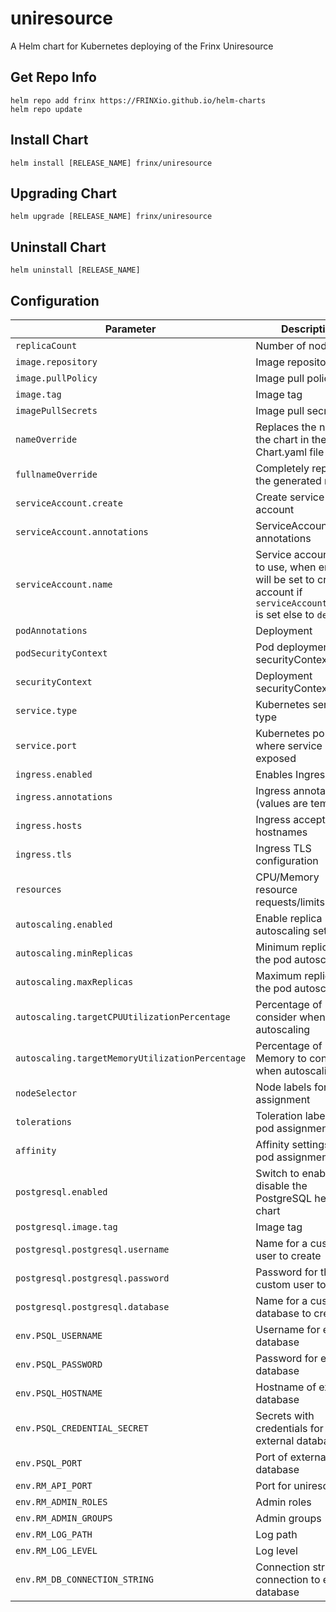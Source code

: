 # uniresource

A Helm chart for Kubernetes deploying of the Frinx Uniresource

## Get Repo Info

```console
helm repo add frinx https://FRINXio.github.io/helm-charts
helm repo update
```

## Install Chart

```console
helm install [RELEASE_NAME] frinx/uniresource
```

## Upgrading Chart

```console
helm upgrade [RELEASE_NAME] frinx/uniresource
```

## Uninstall Chart

```console
helm uninstall [RELEASE_NAME]
```

## Configuration

| Parameter | Description | Default |
|-----------|-------------|---------|
| `replicaCount` | Number of nodes | `1` |
| `image.repository` | Image repository | `frinx/resource-manager` |
| `image.pullPolicy` | Image pull policy | `IfNotPresent` |
| `image.tag` | Image tag | `""` |
| `imagePullSecrets` | Image pull secrets | `{}` |
| `nameOverride` | Replaces the name of the chart in the Chart.yaml file | `""` |
| `fullnameOverride` |  Completely replaces the generated name | `""` |
| `serviceAccount.create` | Create service account | `true` |
| `serviceAccount.annotations` | ServiceAccount annotations | `{}` |
| `serviceAccount.name` | Service account name to use, when empty will be set to created account if `serviceAccount.create` is set else to `default` | `""` |
| `podAnnotations` | Deployment | `{}` |
| `podSecurityContext` | Pod deployment securityContext | `{}` |
| `securityContext` | Deployment securityContext | `{}` |
| `service.type` | Kubernetes service type | `ClusterIP` |
| `service.port` | Kubernetes port where service is exposed | `8888` |
| `ingress.enabled` | Enables Ingress | `false` |
| `ingress.annotations` | Ingress annotations (values are templated) | `{}` |
| `ingress.hosts` | Ingress accepted hostnames  | `[]` |
| `ingress.tls` | Ingress TLS configuration | `[]` |
| `resources` | CPU/Memory resource requests/limits | `{}` |
| `autoscaling.enabled` | Enable replica autoscaling settings | `false` |
| `autoscaling.minReplicas` | Minimum replicas for the pod autoscaling | `1` |
| `autoscaling.maxReplicas` | Maximum replicas for the pod autoscaling | `3` |
| `autoscaling.targetCPUUtilizationPercentage` | Percentage of CPU to consider when autoscaling | `80` |
| `autoscaling.targetMemoryUtilizationPercentage` | Percentage of Memory to consider when autoscaling | |
| `nodeSelector` | Node labels for pod assignment | `{}` |
| `tolerations` | Toleration labels for pod assignment | `[]` |
| `affinity` | Affinity settings for pod assignment | `{}` |
| `postgresql.enabled` | Switch to enable or disable the PostgreSQL helm chart | `true` |
| `postgresql.image.tag` | Image tag | `"12.2"` |
| `postgresql.postgresql.username` | Name for a custom user to create | `postgres` |
| `postgresql.postgresql.password` | Password for the custom user to create | `postgres` |
| `postgresql.postgresql.database` | Name for a custom database to createe | `postgres` |
| `env.PSQL_USERNAME` | Username for external database | `postgres` |
| `env.PSQL_PASSWORD` | Password for external database | `postgres` |
| `env.PSQL_HOSTNAME` | Hostname of external database | |
| `env.PSQL_CREDENTIAL_SECRET` | Secrets with credentials for external database | `""` |
| `env.PSQL_PORT` | Port of external database | `5432` |
| `env.RM_API_PORT` | Port for uniresource | `8884` |
| `env.RM_ADMIN_ROLES` | Admin roles | `OWNER` |
| `env.RM_ADMIN_GROUPS` | Admin groups | `NETWORK-ADMIN` |
| `env.RM_LOG_PATH` | Log path | `/var/log/rm.log` |
| `env.RM_LOG_LEVEL` | Log level | `info` |
| `env.RM_DB_CONNECTION_STRING` | Connection string for connection to external database | `"postgres://$(PSQL_USERNAME):$(PSQL_PASSWORD)@$(PSQL_HOSTNAME):$(PSQL_PORT)/postgres?sslmode=disable"` |
